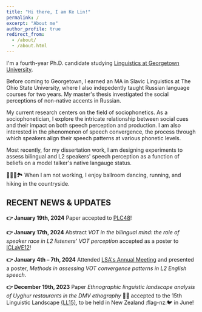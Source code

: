 ```yaml
---
title: "Hi there, I am Ke Lin!"
permalink: /
excerpt: "About me"
author_profile: true
redirect_from: 
  - /about/
  - /about.html
---
```



I'm a fourth-year Ph.D. candidate studying [Linguistics at Georgetown University](https://linguistics.georgetown.edu/). 

Before coming to Georgetown, I earned an MA in Slavic Linguistics at The Ohio State University, where I also indepedently taught Russian language courses for two years. My master's thesis investigated the social perceptions of non-native accents in Russian.

My current research centers on the field of sociophonetics. As a sociophonetician, I explore the intricate relationship between social cues and their impact on both speech perception and production. I am also interested in the phenomenon of speech convergence, the process through which speakers align their speech patterns at various phonetic levels. 

Most recently, for my dissertation work, I am designing experiments to assess bilingual and L2 speakers' speech perception as a function of beliefs on a model talker's native langauge status.

🏃‍♀️💃🏞 When I am not working, I enjoy ballroom dancing, running, and hiking in the countryside. 

##  RECENT NEWS & UPDATES


**👉 January 19th, 2024** Paper accepted to [PLC48](https://www.ling.upenn.edu/Events/PLC/plc48/)! 


**👉 January 17th, 2024** Abstract *VOT in the bilingual mind: the role of speaker race in L2 listeners' VOT perception* accepted as a poster to [ICLaVE12](https://iclave12.dioe.at/)! 


**👉 January 4th – 7th, 2024** Attended [LSA's Annual Meeting](https://virtual.oxfordabstracts.com/#/event/public/4438/information?page=1813) and presented a poster, *Methods in assessing VOT convergence patterns in L2 English speech.* 


**👉 December 19th, 2023** Paper *Ethnographic linguistic landscape analysis of Uyghur restaurants in the DMV ethography* :meat_on_bone::ramen: accepted to the 15th Linguistic Landscape [(LL15)](https://linguisticlandscape15.weebly.com/), to be held in New Zealand :flag-nz::bird: in June! 